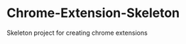 Chrome-Extension-Skeleton
=========================

Skeleton project for creating chrome extensions